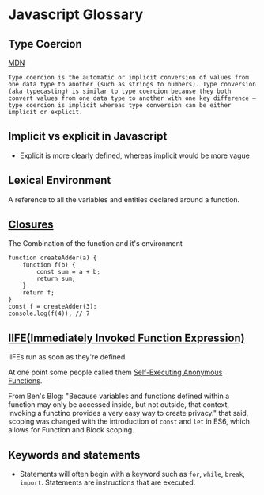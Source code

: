 # Javascript Glossary

## Type Coercion

[MDN](https://developer.mozilla.org/en-US/docs/Glossary/Type_coercion)

`Type coercion is the automatic or implicit conversion of values from one data type to another (such as strings to numbers). Type conversion (aka typecasting) is similar to type coercion because they both convert values from one data type to another with one key difference — type coercion is implicit whereas type conversion can be either implicit or explicit.`

## Implicit vs explicit in Javascript

- Explicit is more clearly defined, whereas implicit would be more vague

## Lexical Environment

A reference to all the variables and entities declared around a function.

## [Closures](https://developer.mozilla.org/en-US/docs/Web/JavaScript/Closures)

The Combination of the function and it's environment

```JS
function createAdder(a) {
    function f(b) {
        const sum = a + b;
        return sum;
    }
    return f;
}
const f = createAdder(3);
console.log(f(4)); // 7
```

## [IIFE(Immediately Invoked Function Expression)](https://developer.mozilla.org/en-US/docs/Glossary/IIFE)

IIFEs run as soon as they're defined.

At one point some people called them [Self-Executing Anonymous Functions](https://web.archive.org/web/20171201033208/http://benalman.com/news/2010/11/immediately-invoked-function-expression/#iife).

From Ben's Blog: "Because variables and functions defined within a function may only be accessed inside, but not outside, that context, invoking a functino provides a very easy way to create privacy." that said, scoping was changed with the introduction of `const` and `let` in ES6, which allows for Function and Block scoping.

## Keywords and statements

- Statements will often begin with a keyword such as `for`, `while`, `break`, `import`. Statements are instructions that are executed.
